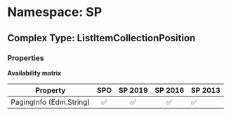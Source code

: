 # Namespace: SP

## Complex Type: ListItemCollectionPosition

### Properties

**Availability matrix**

Property | SPO | SP 2019 | SP 2016 | SP 2013
----------|:---:|:-------:|:-------:|:-------
PagingInfo (Edm.String) | ✅ | ✅ | ✅ | ✅
